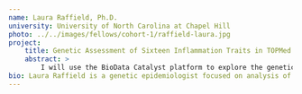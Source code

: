 ```yaml
---
name: Laura Raffield, Ph.D.
university: University of North Carolina at Chapel Hill
photo: ../../images/fellows/cohort-1/raffield-laura.jpg
project:
    title: Genetic Assessment of Sixteen Inflammation Traits in TOPMed Whole Genome Sequencing Data 
    abstract: >
        I will use the BioData Catalyst platform to explore the genetic underpinnings of 16 inflammation biomarkers. Previous inflammation working group analyses[1, 2] did not take advantage of the full sample size now available in TOPMed, thoroughly examine gene and region-based tests, or account for heterogeneous variance across cohorts, issues addressed here. Effects of identified variants on proteomic, metabolomic, transcriptomic, or epigenetic intermediaries will also be examined using pilot data from the Multi-Ethnic Study of Atherosclerosis (MESA). My extensive involvement in multiple TOPMed working groups and previous TOPMed publications position me to aid others with use of the BioData Catalyst platform.
bio: Laura Raffield is a genetic epidemiologist focused on analysis of inflammation, hematology and hemostasis, cardiovascular disease, and diabetes related traits, particularly in underrepresented African American and Hispanic/Latino populations. She is currently a postdoctoral fellow in the Department of Genetics at the University of North Carolina at Chapel Hill. Raffield earned her PhD in Molecular Genetics and Genomics from Wake Forest University School of Medicine and her BS in Biology from the University of North Carolina at Chapel Hill.
---
```


